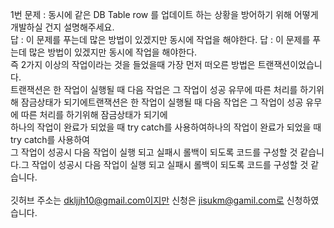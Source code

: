 1번 문제 : 동시에 같은 DB Table row 를 업데이트 하는 상황을 방어하기 위해 어떻게 개발하실 건지 설명해주세요. <br>
답 : 이 문제를 푸는데 많은 방법이 있겠지만 동시에 작업을 해야한다. 답 : 이 문제를 푸는데 많은 방법이 있겠지만 동시에 작업을 해야한다. <br>
즉 2가지 이상의 작업이라는 것을 들었을때 가장 먼저 떠오른 방법은 트랜잭션이었습니다. <br>
트랜잭션은 한 작업이 실행될 때 다음 작업은 그 작업이 성공 유무에 따른 처리를 하기위해 잠금상태가 되기에트랜잭션은 한 작업이 실행될 때 다음 작업은 그 작업이 성공 유무에 따른 처리를 하기위해 잠금상태가 되기에 <br>
하나의 작업이 완료가 되었을 때 try catch를 사용하여하나의 작업이 완료가 되었을 때 try catch를 사용하여 <br>
그 작업이 성공시 다음 작업이 실행 되고 실패시 롤백이 되도록 코드를 구성할 것 같습니다.그 작업이 성공시 다음 작업이 실행 되고 실패시 롤백이 되도록 코드를 구성할 것 같습니다. <br>
<br>
깃허브 주소는 dkljjh10@gmail.com이지만 신청은 jisukm@gamil.com로 신청하였습니다.
